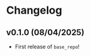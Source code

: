 # Changelog

<!--next-version-placeholder-->

## v0.1.0 (08/04/2025)

- First release of `base_repo`!